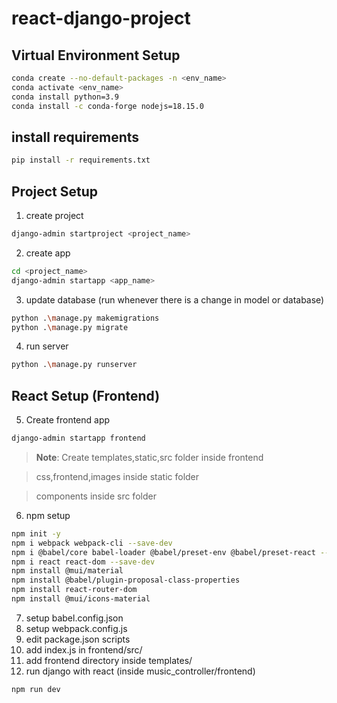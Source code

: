 # react-django-project

## Virtual Environment Setup

```bash
conda create --no-default-packages -n <env_name>
conda activate <env_name>
conda install python=3.9
conda install -c conda-forge nodejs=18.15.0
```

## install requirements
```bash
pip install -r requirements.txt
```

## Project Setup
1. create project
```bash
django-admin startproject <project_name>
```
2. create app
```bash
cd <project_name>
django-admin startapp <app_name>
```

3. update database (run whenever there is a change in model or database)
```bash
python .\manage.py makemigrations
python .\manage.py migrate
```

4. run server
```bash
python .\manage.py runserver
```

## React Setup (Frontend)

5. Create frontend app
```bash
django-admin startapp frontend
```

> **Note**: Create templates,static,src folder inside frontend 

> css,frontend,images inside static folder

> components inside src folder

6. npm setup
```bash
npm init -y
npm i webpack webpack-cli --save-dev
npm i @babel/core babel-loader @babel/preset-env @babel/preset-react --save-dev
npm i react react-dom --save-dev
npm install @mui/material
npm install @babel/plugin-proposal-class-properties
npm install react-router-dom
npm install @mui/icons-material
```

7. setup babel.config.json
8. setup webpack.config.js
9. edit package.json scripts
10. add index.js in frontend/src/
11. add frontend directory inside templates/
12. run django with react (inside music_controller/frontend)
```bash
npm run dev
```
